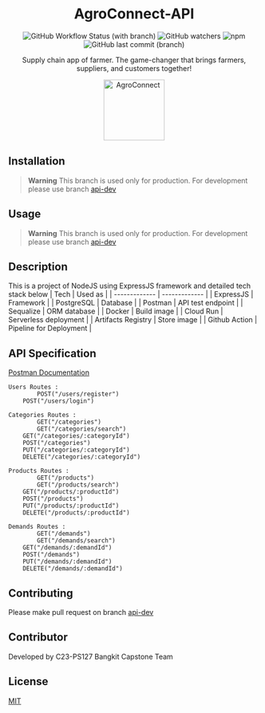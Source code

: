 <div align="center">

<!--lint ignore no-dead-urls-->

# AgroConnect-API
![GitHub Workflow Status (with branch)](https://img.shields.io/github/actions/workflow/status/Afansyarifudin/AgroConnect/deploy.yml)
![GitHub watchers](https://img.shields.io/github/watchers/Afansyarifudin/AgroConnect?style=social)
![npm](https://img.shields.io/npm/v/npm)![GitHub last commit (branch)](https://img.shields.io/github/last-commit/Afansyarifudin/AgroConnect/api-dev)

Supply chain app of farmer. The game-changer that brings farmers, suppliers, and customers together!

<img width="122" src="https://github.com/Afansyarifudin/AgroConnect/assets/68774609/1de150f1-d48c-4101-9df1-e15ffc7803cb" alt="AgroConnect">  

</div>

## Installation
> **Warning**
> This branch is used only for production. For development please use branch [api-dev](https://github.com/Afansyarifudin/AgroConnect/tree/api-dev)

## Usage
> **Warning**
> This branch is used only for production. For development please use branch [api-dev](https://github.com/Afansyarifudin/AgroConnect/tree/api-dev)

## Description 
This is a project of NodeJS using ExpressJS framework and detailed tech stack below 
| Tech          | Used as       |
| ------------- | ------------- |
| ExpressJS    | Framework     |
| PostgreSQL         | Database     |
| Postman       | API test endpoint |
| Sequalize    | ORM database  | 
| Docker       | Build image | 
| Cloud Run    | Serverless deployment |
| Artifacts Registry | Store image |
| Github Action | Pipeline for Deployment |


## API Specification

[Postman Documentation](https://documenter.getpostman.com/view/24922206/2s93m8zLPs)

    Users Routes :
	    	POST("/users/register")
		POST("/users/login")

    Categories Routes :
	    	GET("/categories") 
        	GET("/categories/search")     
		GET("/categories/:categoryId")     
		POST("/categories")
		PUT("/categories/:categoryId")     
		DELETE("/categories/:categoryId")  

    Products Routes :
	    	GET("/products")
        	GET("/products/search")               
		GET("/products/:productId")     
		POST("/products")
		PUT("/products/:productId")     
		DELETE("/products/:productId")  

    Demands Routes :
	    	GET("/demands")
        	GET("/demands/search")       
		GET("/demands/:demandId")     
		POST("/demands")
		PUT("/demands/:demandId")     
		DELETE("/demands/:demandId")  

## Contributing

Please make pull request on branch [api-dev](https://github.com/Afansyarifudin/AgroConnect/tree/api-dev)

## Contributor 

Developed by C23-PS127 Bangkit Capstone Team

## License

[MIT](https://choosealicense.com/licenses/mit/)

